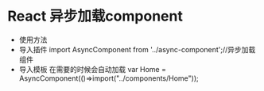 
# React 异步加载component
- 使用方法
- 导入插件
import AsyncComponent from '../async-component';//异步加载组件
- 导入模板 在需要的时候会自动加载
var Home = AsyncComponent(()=>import("../components/Home"));
